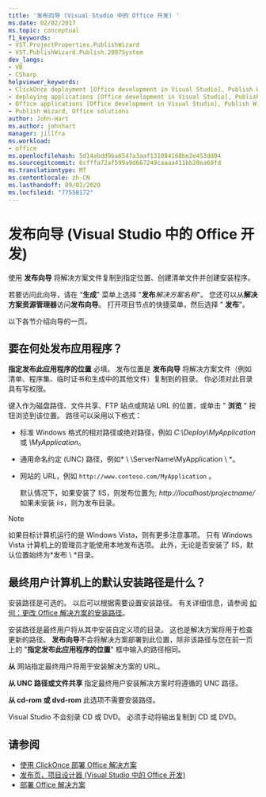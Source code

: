 ```yaml
---
title: '发布向导 (Visual Studio 中的 Office 开发) '
ms.date: 02/02/2017
ms.topic: conceptual
f1_keywords:
- VST.ProjectProperties.PublishWizard
- VST.PublishWizard.Publish.2007System
dev_langs:
- VB
- CSharp
helpviewer_keywords:
- ClickOnce deployment [Office development in Visual Studio], Publish Wizard
- deploying applications [Office development in Visual Studio], Publish Wizard
- Office applications [Office development in Visual Studio], Publish Wizard
- Publish Wizard, Office solutions
author: John-Hart
ms.author: johnhart
manager: jillfra
ms.workload:
- office
ms.openlocfilehash: 5d14abdd9ba6547a3aaf131084168be2e453dd04
ms.sourcegitcommit: 6cfffa72af599a9d667249caaaa411bb28ea69fd
ms.translationtype: MT
ms.contentlocale: zh-CN
ms.lasthandoff: 09/02/2020
ms.locfileid: "77558172"
---
```

# <a name="publish-wizard-office-development-in-visual-studio"></a>发布向导 (Visual Studio 中的 Office 开发) 
  使用 **发布向导** 将解决方案文件复制到指定位置、创建清单文件并创建安装程序。

 若要访问此向导，请在 "**生成**" 菜单上选择 "**发布***解决方案名称*"。 您还可以从**解决方案资源管理器**访问**发布向导**。 打开项目节点的快捷菜单，然后选择 " **发布**"。

 以下各节介绍向导的一页。

## <a name="where-do-you-want-to-publish-the-application"></a>要在何处发布应用程序？
 **指定发布此应用程序的位置** 必填。 发布位置是 **发布向导** 将解决方案文件（例如清单、程序集、临时证书和生成中的其他文件）复制到的目录。 你必须对此目录具有写权限。

 键入作为磁盘路径、文件共享、FTP 站点或网站 URL 的位置，或单击 " **浏览** " 按钮浏览到该位置。 路径可以采用以下格式：

- 标准 Windows 格式的相对路径或绝对路径，例如 *C:\Deploy\MyApplication* 或 *\MyApplication*。

- 通用命名约定 (UNC) 路径，例如* \\ \ServerName\MyApplication \\ *。

- 网站的 URL，例如 `http://www.contoso.com/MyApplication` 。

  默认情况下，如果安装了 IIS，则发布位置为; *http://localhost/projectname/* 如果未安装 iis，则为发布目录。

> [!NOTE]
> 如果目标计算机运行的是 Windows Vista，则有更多注意事项。 只有 Windows Vista 计算机上的管理员才能使用本地发布选项。 此外，无论是否安装了 IIS，默认位置始终为*发布 \\ *目录。

## <a name="what-is-the-default-installation-path-on-end-user-computers"></a>最终用户计算机上的默认安装路径是什么？
 安装路径是可选的。 以后可以根据需要设置安装路径。 有关详细信息，请参阅 [如何：更改 Office 解决方案的安装路径](https://msdn.microsoft.com/d0eaa07b-2d72-4902-899f-2f9fb165b8fd)。

 安装路径是最终用户将从其中安装自定义项的目录。 这也是解决方案将用于检查更新的路径。 **发布向导**不会将解决方案部署到此位置，除非该路径与您在前一页上的 "**指定发布此应用程序的位置**" 框中输入的路径相同。

 **从** 网站指定最终用户将用于安装解决方案的 URL。

 **从 UNC 路径或文件共享** 指定最终用户安装解决方案时将遵循的 UNC 路径。

 **从 cd-rom 或 dvd-rom** 此选项不需要安装路径。

 Visual Studio 不会刻录 CD 或 DVD。 必须手动将输出复制到 CD 或 DVD。

## <a name="see-also"></a>请参阅
- [使用 ClickOnce 部署 Office 解决方案](../vsto/deploying-an-office-solution-by-using-clickonce.md)
- [发布页，项目设计器 &#40;Visual Studio 中的 Office 开发&#41;](../vsto/publish-page-project-designer-office-development-in-visual-studio.md)
- [部署 Office 解决方案](../vsto/deploying-an-office-solution.md)
